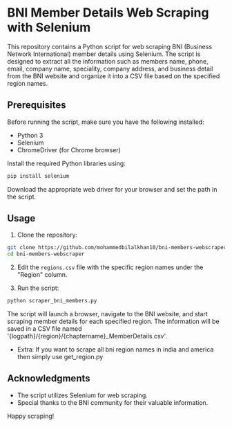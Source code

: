 
# BNI Member Details Web Scraping with Selenium

This repository contains a Python script for web scraping BNI (Business Network International) member details using Selenium. The script is designed to extract all the information such as members name, phone, email, company name, speciality, company address, and business detail from the BNI website and organize it into a CSV file based on the specified region names.

## Prerequisites

Before running the script, make sure you have the following installed:

- Python 3
- Selenium
- ChromeDriver (for Chrome browser)

Install the required Python libraries using:

```bash
pip install selenium
```

Download the appropriate web driver for your browser and set the path in the script.

## Usage

1. Clone the repository:

```bash
git clone https://github.com/mohammedbilalkhan10/bni-members-webscraper.git
cd bni-members-webscraper
```

2. Edit the `regions.csv` file with the specific region names under the "Region" column.

3. Run the script:

```bash
python scraper_bni_members.py
```

The script will launch a browser, navigate to the BNI website, and start scraping member details for each specified region. The information will be saved in a CSV file named '{logpath}/{region}/{chaptername}_MemberDetails.csv'.

* Extra: If you want to scrape all bni region names in india and america then simply use get_region.py

## Acknowledgments

- The script utilizes Selenium for web scraping.
- Special thanks to the BNI community for their valuable information.

Happy scraping!
